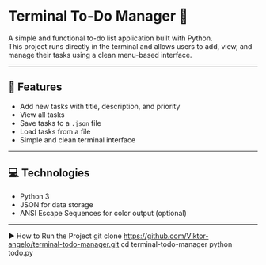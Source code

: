 # Terminal To-Do Manager 📝

A simple and functional to-do list application built with Python.  
This project runs directly in the terminal and allows users to add, view, and manage their tasks using a clean menu-based interface.

---

## 📌 Features

- Add new tasks with title, description, and priority
- View all tasks
- Save tasks to a `.json` file
- Load tasks from a file
- Simple and clean terminal interface

---

## 💻 Technologies

- Python 3
- JSON for data storage
- ANSI Escape Sequences for color output (optional)

----
▶️ How to Run the Project
git clone https://github.com/Viktor-angelo/terminal-todo-manager.git
cd terminal-todo-manager
python todo.py

